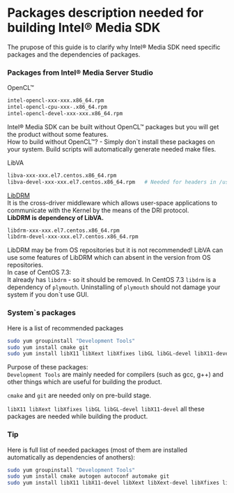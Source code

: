# Packages description needed for building Intel® Media SDK
The prupose of this guide is to clarify why Intel® Media SDK need specific packages and the dependencies of packages.

### Packages from Intel® Media Server Studio
OpenCL™
```bash
intel-opencl-xxx-xxx.x86_64.rpm
intel-opencl-cpu-xxx-.x86_64.rpm
intel-opencl-devel-xxx-xxx.x86_64.rpm
```
Intel® Media SDK can be built without OpenCL™ packages but you will get the product without some features.  
How to build without OpenCL™? - Simply don`t install these packages on your system. Build scripts will automatically generate needed make files.

LibVA
```bash
libva-xxx-xxx.el7.centos.x86_64.rpm
libva-devel-xxx-xxx.el7.centos.x86_64.rpm   # Needed for headers in /usr/include/va
```

[LibDRM](https://01.org/linuxgraphics/community/libdrm)  
It is the cross-driver middleware which allows user-space applications to communicate with the Kernel by the means of the DRI protocol.  
**LibDRM is dependency of LibVA.**
```bash
libdrm-xxx-xxx.el7.centos.x86_64.rpm
libdrm-devel-xxx-xxx.el7.centos.x86_64.rpm
```
LibDRM may be from OS repositories but it is not recommended! LibVA can use some features of LibDRM which can absent in the version from OS repositories.  
In case of CentOS 7.3:  
It already has `libdrm` - so it should be removed. In CentOS 7.3 `libdrm` is a dependency of `plymouth`. Uninstalling of `plymouth` should not damage your system if you don`t use GUI.


### System`s packages
Here is a list of recommended packages
```bash
sudo yum groupinstall "Development Tools"
sudo yum install cmake git
sudo yum install libX11 libXext libXfixes libGL libGL-devel libX11-devel 
```
Purpose of these packages:  
`Development Tools` are mainly needed for compilers (such as gcc, g++) and other things which are useful for building the product.  

`cmake` and `git` are needed only on pre-build stage.  

`libX11 libXext libXfixes libGL libGL-devel libX11-devel` all these packages are needed while building the product.


### Tip
Here is full list of needed packages (most of them are installed automatically as dependencies of anothers):
```bash
sudo yum groupinstall "Development Tools"
sudo yum install cmake autogen autoconf automake git
sudo yum install libX11 libX11-devel libXext libXext-devel libXfixes libXfixes-devel mesa-dri-drivers libGL libGL-devel numactl-devel numad
```
